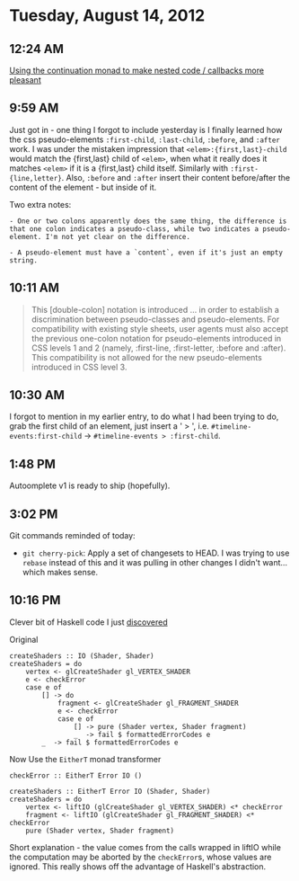 # Tuesday, August 14, 2012

## 12:24 AM

[Using the continuation monad to make nested code / callbacks more pleasant](http://www.reddit.com/r/haskell/comments/s49kk/using_contt_to_please_the_eye/)

## 9:59 AM

Just got in - one thing I forgot to include yesterday is I finally learned how the css pseudo-elements `:first-child`, `:last-child`, `:before`, and `:after` work. I was under the mistaken impression that `<elem>:{first,last}-child` would match the {first,last} child of `<elem>`, when what it really does it matches `<elem>` if it is a {first,last} child itself. Similarly with `:first-{line,letter}`. Also, `:before` and `:after` insert their content before/after the content of the element - but inside of it.

Two extra notes:

    - One or two colons apparently does the same thing, the difference is that one colon indicates a pseudo-class, while two indicates a pseudo-element. I'm not yet clear on the difference.

    - A pseudo-element must have a `content`, even if it's just an empty string.

## 10:11 AM

> This [double-colon] notation is introduced … in order to establish a
> discrimination between pseudo-classes and pseudo-elements. For compatibility
> with existing style sheets, user agents must also accept the previous
> one-colon notation for pseudo-elements introduced in CSS levels 1 and 2
> (namely, :first-line, :first-letter, :before and :after). This compatibility
> is not allowed for the new pseudo-elements introduced in CSS level 3.

## 10:30 AM
I forgot to mention in my earlier entry, to do what I had been trying to do, grab the first child of an element, just insert a ' > ', i.e. `#timeline-events:first-child` -> `#timeline-events > :first-child`.

## 1:48 PM
Autoomplete v1 is ready to ship (hopefully).

## 3:02 PM
Git commands reminded of today:

  - `git cherry-pick`: Apply a set of changesets to HEAD. I was trying to use `rebase` instead of this and it was pulling in other changes I didn't want… which makes sense.
  
## 10:16 PM

Clever bit of Haskell code I just [discovered](http://hpaste.org/72953)

Original

    createShaders :: IO (Shader, Shader)
    createShaders = do
        vertex <- glCreateShader gl_VERTEX_SHADER
        e <- checkError
        case e of
            [] -> do
                fragment <- glCreateShader gl_FRAGMENT_SHADER
                e <- checkError 
                case e of
                    [] -> pure (Shader vertex, Shader fragment)
                    _  -> fail $ formattedErrorCodes e
            _  -> fail $ formattedErrorCodes e

Now Use the `EitherT` monad transformer

    checkError :: EitherT Error IO ()

    createShaders :: EitherT Error IO (Shader, Shader)
    createShaders = do
        vertex <- liftIO (glCreateShader gl_VERTEX_SHADER) <* checkError
        fragment <- liftIO (glCreateShader gl_FRAGMENT_SHADER) <* checkError
        pure (Shader vertex, Shader fragment)
        
Short explanation - the value comes from the calls wrapped in liftIO while the computation may be aborted by the `checkError`s, whose values are ignored. This really shows off the advantage of Haskell's abstraction.
